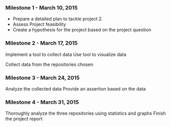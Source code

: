 ### Milestone 1 - March 10, 2015
+ Prepare a detailed plan to tackle project 2.
+ Assess Project feasibility
+ Create a hypothesis for the project based on the project question

### Milestone 2 - March 17, 2015
Implement a tool to collect data
Use tool to visualize data

Collect data from the repositories chosen

### Milestone 3 - March 24, 2015

Analyze the collected data
Provide an assertion based on the data

### Milestone 4 - March 31, 2015

Thoroughly analyze the three repositories using statistics and graphs
Finish the project report
